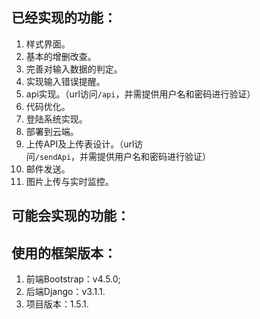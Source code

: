 ## 已经实现的功能：
1. 样式界面。
2. 基本的增删改查。
3. 完善对输入数据的判定。
4. 实现输入错误提醒。
5. api实现。（url访问`/api`，并需提供用户名和密码进行验证）
6. 代码优化。
7. 登陆系统实现。
8. 部署到云端。
9. 上传API及上传表设计。（url访问`/sendApi`，并需提供用户名和密码进行验证）
10. 邮件发送。
11. 图片上传与实时监控。
## 可能会实现的功能：

## 使用的框架版本：
1. 前端Bootstrap：v4.5.0;
2. 后端Django：v3.1.1. 
3. 项目版本：1.5.1.  